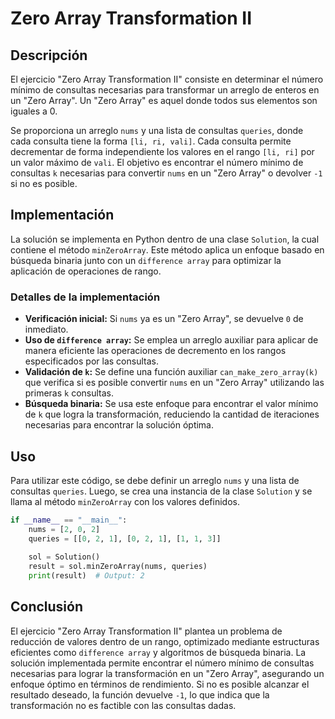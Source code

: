 # Zero Array Transformation II

## Descripción

El ejercicio "Zero Array Transformation II" consiste en determinar el número mínimo de consultas necesarias para transformar un arreglo de enteros en un "Zero Array". Un "Zero Array" es aquel donde todos sus elementos son iguales a 0.

Se proporciona un arreglo `nums` y una lista de consultas `queries`, donde cada consulta tiene la forma `[li, ri, vali]`. Cada consulta permite decrementar de forma independiente los valores en el rango `[li, ri]` por un valor máximo de `vali`. El objetivo es encontrar el número mínimo de consultas `k` necesarias para convertir `nums` en un "Zero Array" o devolver `-1` si no es posible.

## Implementación

La solución se implementa en Python dentro de una clase `Solution`, la cual contiene el método `minZeroArray`. Este método aplica un enfoque basado en búsqueda binaria junto con un `difference array` para optimizar la aplicación de operaciones de rango.

### Detalles de la implementación

- **Verificación inicial:** Si `nums` ya es un "Zero Array", se devuelve `0` de inmediato.
- **Uso de `difference array`:** Se emplea un arreglo auxiliar para aplicar de manera eficiente las operaciones de decremento en los rangos especificados por las consultas.
- **Validación de `k`:** Se define una función auxiliar `can_make_zero_array(k)` que verifica si es posible convertir `nums` en un "Zero Array" utilizando las primeras `k` consultas.
- **Búsqueda binaria:** Se usa este enfoque para encontrar el valor mínimo de `k` que logra la transformación, reduciendo la cantidad de iteraciones necesarias para encontrar la solución óptima.

## Uso

Para utilizar este código, se debe definir un arreglo `nums` y una lista de consultas `queries`. Luego, se crea una instancia de la clase `Solution` y se llama al método `minZeroArray` con los valores definidos.

```python
if __name__ == "__main__":
    nums = [2, 0, 2]
    queries = [[0, 2, 1], [0, 2, 1], [1, 1, 3]]
    
    sol = Solution()
    result = sol.minZeroArray(nums, queries)
    print(result)  # Output: 2
```

## Conclusión

El ejercicio "Zero Array Transformation II" plantea un problema de reducción de valores dentro de un rango, optimizado mediante estructuras eficientes como `difference array` y algoritmos de búsqueda binaria. La solución implementada permite encontrar el número mínimo de consultas necesarias para lograr la transformación en un "Zero Array", asegurando un enfoque óptimo en términos de rendimiento. Si no es posible alcanzar el resultado deseado, la función devuelve `-1`, lo que indica que la transformación no es factible con las consultas dadas.
